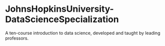 # JohnsHopkinsUniversity-DataScienceSpecialization
 A ten-course introduction to data science, developed and taught by leading professors.

